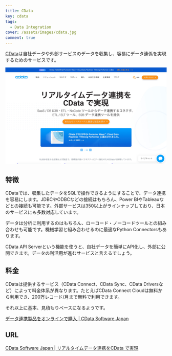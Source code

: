 ```yaml
---
title: CData
key: cdata
tags:
  - Data Integration
cover: /assets/images/cdata.jpg
comment: true
---
```


[CData](https://www.cdata.com/jp/)は自社データや外部サービスのデータを収集し、容易にデータ連係を実現するためのサービスです。

[![CDataのWebサイト](/assets/images/cdata.jpg)](https://www.cdata.com/jp/)

<!--more-->

## 特徴

CDataでは、収集したデータをSQLで操作できるようにすることで、データ連携を容易にします。JDBCやODBCなどの接続はもちろん、Power BIやTableauなどとの接続も可能です。外部サービスは350以上がラインナップしており、日本のサービスにも多数対応しています。

データは分析に利用するのはもちろん、ローコード・ノーコードツールとの組み合わせも可能です。機械学習と組み合わせるのに最適なPython Connectorsもあります。

CData API Serverという機能を使うと、自社データを簡単にAPI化し、外部に公開できます。データの利活用が進むサービスと言えるでしょう。

## 料金

CDataは提供するサービス（CData Connect、CData Sync、CData Driversなど）によって料金体系が異なります。たとえばCData Connect Cloudは無料から利用でき、200万レコード/月まで無料で利用できます。

それ以上に基本、見積もりベースになるようです。

[データ連携製品をオンラインで購入 \| CData Software Japan](https://www.cdata.com/jp/order/)

## URL

[CData Software Japan \| リアルタイムデータ連携をCData で実現](https://www.cdata.com/jp/)
